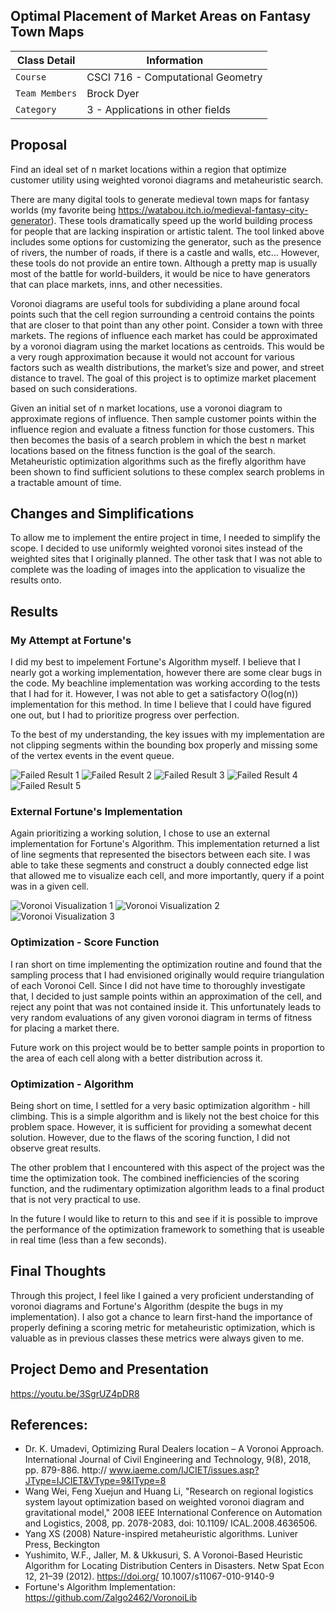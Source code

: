 ## Optimal Placement of Market Areas on Fantasy Town Maps

| Class Detail    | Information |
| --------------- | ----------- |
| `Course`        | CSCI 716 - Computational Geometry |
| `Team Members`  | Brock Dyer  |
| `Category`      | 3 - Applications in other fields |


## Proposal
Find an ideal set of n market locations within a region that optimize customer utility using weighted voronoi diagrams and metaheuristic search.

There are many digital tools to generate medieval town maps for fantasy worlds (my favorite being https://watabou.itch.io/medieval-fantasy-city-generator). These tools dramatically speed up the world building process for people that are lacking inspiration or artistic talent. The tool linked above includes some options for customizing the generator, such as the presence of rivers, the number of roads, if there is a castle and walls, etc... However, these tools do not provide an entire town. Although a pretty map is usually most of the battle for world-builders, it would be nice to have generators that can place markets, inns, and other necessities.

Voronoi diagrams are useful tools for subdividing a plane around focal points such that the cell region surrounding a centroid contains the points that are closer to that point than any other point. Consider a town with three markets. The regions of influence each market has could be approximated by a voronoi diagram using the market locations as centroids. This would be a very rough approximation because it would not account for various factors such as wealth distributions, the market’s size and power, and street distance to travel. The goal of this project is to optimize market placement based on such considerations.

Given an initial set of n market locations, use a voronoi diagram to approximate regions of influence. Then sample customer points within the influence region and evaluate a fitness function for those customers. This then becomes the basis of a search problem in which the best n market locations based on the fitness function is the goal of the search. Metaheuristic optimization algorithms such as the firefly algorithm have been shown to find sufficient solutions to these complex search problems in a tractable amount of time.

## Changes and Simplifications
To allow me to implement the entire project in time, I needed to simplify the scope. I decided to use uniformly weighted
voronoi sites instead of the weighted sites that I originally planned. The other task that I was not able to complete was
the loading of images into the application to visualize the results onto.

## Results

### My Attempt at Fortune's
I did my best to impelement Fortune's Algorithm myself. I believe that I nearly got a working implementation, however there are some clear bugs in the code. My beachline implementation was
working according to the tests that I had for it. However, I was not able to get a satisfactory
O(log(n)) implementation for this method. In time I believe that I could have figured one out, but I had to prioritize progress over perfection.

To the best of my understanding, the key issues with my implementation are not clipping segments
within the bounding box properly and missing some of the vertex events in the event queue.

![Failed Result 1](FailedAttemptImages/1.png)
![Failed Result 2](FailedAttemptImages/2.png)
![Failed Result 3](FailedAttemptImages/3.png)
![Failed Result 4](FailedAttemptImages/4.png)
![Failed Result 5](FailedAttemptImages/5.png)

### External Fortune's Implementation
Again prioritizing a working solution, I chose to use an external implementation for Fortune's Algorithm. This implementation returned a list of line segments that represented the bisectors between each site. I was able to take these segments and construct a doubly connected edge list
that allowed me to visualize each cell, and more importantly, query if a point was in a given cell.

![Voronoi Visualization 1](VoronoiImages/1.png)
![Voronoi Visualization 2](VoronoiImages/2.png)
![Voronoi Visualization 3](VoronoiImages/3.png)

### Optimization - Score Function
I ran short on time implementing the optimization routine and found that the sampling process that I had envisioned originally would require triangulation of each Voronoi Cell. Since I did not have time to thoroughly investigate that, I decided to just sample points within an approximation of the cell, and reject any point that was not contained inside it. This unfortunately leads to very random evaluations of any given voronoi diagram in terms of fitness for placing a market there. 

Future work on this project would be to better sample points in proportion to the area of each cell along with a better distribution across it.

### Optimization - Algorithm
Being short on time, I settled for a very basic optimization algorithm - hill climbing. This is a simple algorithm and is likely not the best choice for this problem space. However, it is sufficient for providing a somewhat decent solution. However, due to the flaws of the scoring function, I did not observe great results.

The other problem that I encountered with this aspect of the project was the time the optimization took. The combined inefficiencies of the scoring function, and the rudimentary optimization algorithm leads to a final product that is not very practical to use.

In the future I would like to return to this and see if it is possible to improve the performance of the optimization framework to something that is useable in real time (less than a few seconds).

## Final Thoughts
Through this project, I feel like I gained a very proficient understanding of voronoi diagrams and Fortune's Algorithm (despite the bugs in my implementation). I also got a chance to learn first-hand the importance of properly defining a scoring metric for metaheuristic optimization, which is valuable as in previous classes these metrics were always given to me.

## Project Demo and Presentation
https://youtu.be/3SgrUZ4pDR8

## References:
- Dr. K. Umadevi, Optimizing Rural Dealers location – A Voronoi Approach. International
Journal of Civil Engineering and Technology, 9(8), 2018, pp. 879-886. http://
www.iaeme.com/IJCIET/issues.asp?JType=IJCIET&VType=9&IType=8
- Wang Wei, Feng Xuejun and Huang Li, "Research on regional logistics system layout
 optimization based on weighted voronoi diagram and gravitational model," 2008 IEEE International Conference on Automation and Logistics, 2008, pp. 2078-2083, doi: 10.1109/ ICAL.2008.4636506.
- Yang XS (2008) Nature-inspired metaheuristic algorithms. Luniver Press, Beckington
- Yushimito, W.F., Jaller, M. & Ukkusuri, S. A Voronoi-Based Heuristic Algorithm for Locating
Distribution Centers in Disasters. Netw Spat Econ 12, 21–39 (2012). https://doi.org/ 10.1007/s11067-010-9140-9
- Fortune's Algorithm Implementation: https://github.com/Zalgo2462/VoronoiLib

